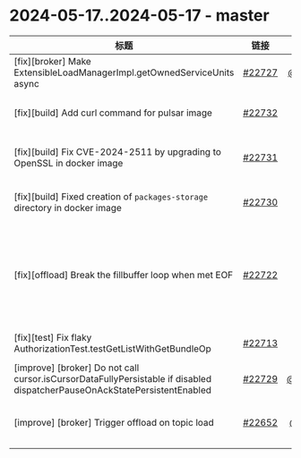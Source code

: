 # 2024-05-17..2024-05-17 - master
| 标题 | 链接 | 作者 | 标签 |
| - | :--: | :--: | - |
| [fix][broker] Make ExtensibleLoadManagerImpl.getOwnedServiceUnits async | [#22727](https://github.com/apache/pulsar/pull/22727) | [@heesung-sn](https://github.com/heesung-sn) | `doc-not-needed` `ready-to-test`  | 
| [fix][build] Add curl command for pulsar image | [#22732](https://github.com/apache/pulsar/pull/22732) | [@coderzc](https://github.com/coderzc) | `doc-not-needed` `ready-to-test` `release/3.3.0` `cherry-picked/branch-3.3`  | 
| [fix][build] Fix CVE-2024-2511 by upgrading to OpenSSL in docker image | [#22731](https://github.com/apache/pulsar/pull/22731) | [@merlimat](https://github.com/merlimat) | `area/security` `doc-not-needed` `ready-to-test` `release/3.3.0` `cherry-picked/branch-3.3`  | 
| [fix][build] Fixed creation of `packages-storage` directory in docker image | [#22730](https://github.com/apache/pulsar/pull/22730) | [@merlimat](https://github.com/merlimat) | `doc-not-needed` `ready-to-test` `release/3.3.0` `cherry-picked/branch-3.3`  | 
| [fix][offload] Break the fillbuffer loop when met EOF | [#22722](https://github.com/apache/pulsar/pull/22722) | [@zymap](https://github.com/zymap) | `type/bug` `area/tieredstorage` `doc-not-needed` `ready-to-test` `cherry-picked/branch-3.0` `cherry-picked/branch-3.2` `release/3.3.1` `cherry-picked/branch-3.3` `release/3.0.6` `release/3.2.4`  | 
| [fix][test] Fix flaky AuthorizationTest.testGetListWithGetBundleOp | [#22713](https://github.com/apache/pulsar/pull/22713) | [@lhotari](https://github.com/lhotari) | `type/flaky-tests` `doc-not-needed` `ready-to-test`  | 
| [improve] [broker] Do not call cursor.isCursorDataFullyPersistable if disabled dispatcherPauseOnAckStatePersistentEnabled | [#22729](https://github.com/apache/pulsar/pull/22729) | [@poorbarcode](https://github.com/poorbarcode) | `doc-not-needed` `ready-to-test` `release/3.3.1`  | 
| [improve] [broker] Trigger offload on topic load | [#22652](https://github.com/apache/pulsar/pull/22652) | [@hangc0276](https://github.com/hangc0276) | `area/tieredstorage` `doc-not-needed` `ready-to-test` `category/functionality` `release/3.2.3`  | 
